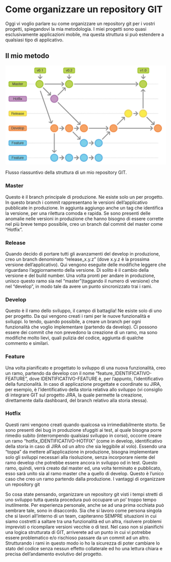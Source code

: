 # Come organizzare un repository GIT


Oggi vi voglio parlare su come organizzare un repository git per i vostri progetti, spiegandovi la mia metodologia. I miei progetti sono quasi esclusivamente applicazioni mobile, ma questa struttura si può estendere a qualsiasi tipo di applicativo.

## Il mio metodo

![git_flow.png](git_flow.png)

Flusso riassuntivo della struttura di un mio repository GIT.

### Master

Questo è il branch principale di produzione. Ne esiste solo un per progetto. In questo branch i commit rappresentano le versioni dell’applicativo pubblicate in produzione. In aggiunta aggiungo anche un tag che identifica la versione, per una rilettura comoda e rapida.
Se sono presenti delle anomalie nelle versioni in produzione che hanno bisogno di essere corrette nel più breve tempo possibile, creo un branch dal commit del master come “Hotfix”.

### Release

Quando decido di portare tutti gli avanzamenti del develop in produzione, creo un branch denominato “release_x.y.z” (dove x.y.z è la prossima versione dell’applicativo). Qui vengono eseguite delle modifiche leggere che riguardano l’aggiornamento della versione. Di solito è il cambio della versione e del build number. Una volta pronti per andare in produzione, unisco questo ramo sia nel “master”(taggando il numero di versione) che nel “develop”, in modo tale da avere un punto sincronizzato trai i rami.

### Develop

Questo è il ramo dello sviluppo, il campo di battaglia! Ne esiste solo di uno per progetto. Da qui vengono creati i rami per le nuove funzionalità e sviluppi. Io tendo, quando possibile, a creare un branch per ogni funzionalità che voglio implementare (partendo da develop). Ci possono essere dei commit che non prevedono la creazione di un ramo, ma sono modifiche molto lievi, quali pulizia del codice, aggiunta di qualche commento e similari.

### Feature

Una volta pianificato e progettato lo sviluppo di una nuova funzionalità, creo un ramo, partendo da develop con il nome “feature_IDENTIFICATIVO-FEATURE”, dove IDENTIFICATIVO-FEATURE è, per l’appunto, l’identificativo della funzionalità. In caso di applicazione progettate e coordinate su JIRA, per esempio, è l’identificativo della storia relativa allo sviluppo (vi consiglio di integrare GIT sul progetto JIRA, la quale permette la creazione, direttamente dalla dashboard, del branch relativo alla storia stessa).

### Hotfix

Questi rami vengono creati quando qualcosa va irrimediabilmente storto. Se sono presenti dei bug in produzione sfuggiti ai test, al quale bisogna porre rimedio subito (interrompendo qualsiasi sviluppo in corso), occorre creare un ramo “hotfix_IDENTIFICATIVO-HOTFIX” (come in develop, identificativo della storia in caso di JIRA od un altro che sia leggibile al volo). Essendo una “toppa” da mettere all’applicazione in produzione, bisogna implementare solo gli sviluppi necessari alla risoluzione, senza incorporare niente del ramo develop che potrebbe essere ancora in sviluppo od in test. Questo ramo, quindi, verrà creato dal master ed, una volta terminato e pubblicato, esso sarà unito sia al ramo master che a quello di develop. Questo è l’unico caso che creo un ramo partendo dalla produzione.
I vantaggi di organizzare un repository git

So cosa state pensando, organizzare un repository git visti i tempi stretti di uno sviluppo tutta questa procedura può occupare un po’ troppo tempo inutilmente.
Per esperienza personale, anche se ad una prima occhiata può sembrare tale, sono in disaccordo. Sia che si lavoro come persona singola che si lavori all’interno di un team, capiteranno SEMPRE situazioni in cui siamo costretti a saltare tra una funzionalità ed un altra, risolvere problemi imprevisti o ricompilare versioni vecchie o di test.
Nel caso non si pianifichi una logica strutturata di GIT, arriverete ad un punto in cui vi potrebbe essere problematico e/o rischioso passare da un commit ad un altro. Strutturando i rami in questo modo io ho la sicurezza di poter cambiare lo stato del codice senza nessun effetto collaterale ed ho una lettura chiara e precisa dell’andamento evolutivo del progetto.
